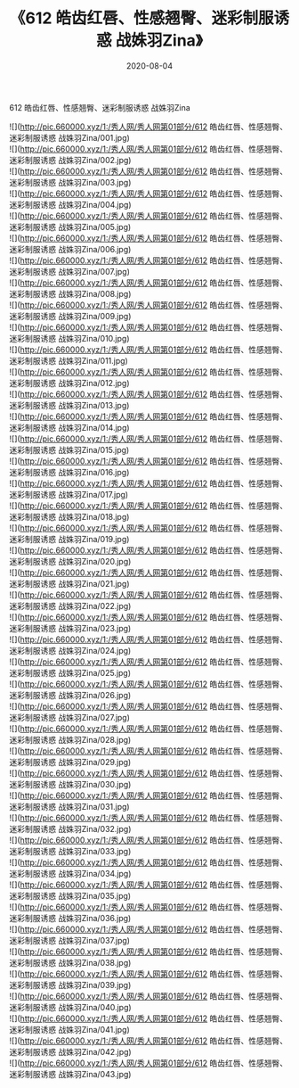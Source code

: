 ﻿---
layout: post
title:  《612 皓齿红唇、性感翘臀、迷彩制服诱惑 战姝羽Zina》
date:   2020-08-04
img: http://pic.660000.xyz/1:/秀人网/秀人网第01部分/612 皓齿红唇、性感翘臀、迷彩制服诱惑 战姝羽Zina/000.jpg
categories: [美女, 清纯, 唯美]
---

612 皓齿红唇、性感翘臀、迷彩制服诱惑 战姝羽Zina

  ![](http://pic.660000.xyz/1:/秀人网/秀人网第01部分/612 皓齿红唇、性感翘臀、迷彩制服诱惑 战姝羽Zina/001.jpg) <br> ![](http://pic.660000.xyz/1:/秀人网/秀人网第01部分/612 皓齿红唇、性感翘臀、迷彩制服诱惑 战姝羽Zina/002.jpg) <br> ![](http://pic.660000.xyz/1:/秀人网/秀人网第01部分/612 皓齿红唇、性感翘臀、迷彩制服诱惑 战姝羽Zina/003.jpg) <br> ![](http://pic.660000.xyz/1:/秀人网/秀人网第01部分/612 皓齿红唇、性感翘臀、迷彩制服诱惑 战姝羽Zina/004.jpg) <br> ![](http://pic.660000.xyz/1:/秀人网/秀人网第01部分/612 皓齿红唇、性感翘臀、迷彩制服诱惑 战姝羽Zina/005.jpg) <br> ![](http://pic.660000.xyz/1:/秀人网/秀人网第01部分/612 皓齿红唇、性感翘臀、迷彩制服诱惑 战姝羽Zina/006.jpg) <br> ![](http://pic.660000.xyz/1:/秀人网/秀人网第01部分/612 皓齿红唇、性感翘臀、迷彩制服诱惑 战姝羽Zina/007.jpg) <br> ![](http://pic.660000.xyz/1:/秀人网/秀人网第01部分/612 皓齿红唇、性感翘臀、迷彩制服诱惑 战姝羽Zina/008.jpg) <br> ![](http://pic.660000.xyz/1:/秀人网/秀人网第01部分/612 皓齿红唇、性感翘臀、迷彩制服诱惑 战姝羽Zina/009.jpg) <br> ![](http://pic.660000.xyz/1:/秀人网/秀人网第01部分/612 皓齿红唇、性感翘臀、迷彩制服诱惑 战姝羽Zina/010.jpg) <br> ![](http://pic.660000.xyz/1:/秀人网/秀人网第01部分/612 皓齿红唇、性感翘臀、迷彩制服诱惑 战姝羽Zina/011.jpg) <br> ![](http://pic.660000.xyz/1:/秀人网/秀人网第01部分/612 皓齿红唇、性感翘臀、迷彩制服诱惑 战姝羽Zina/012.jpg) <br> ![](http://pic.660000.xyz/1:/秀人网/秀人网第01部分/612 皓齿红唇、性感翘臀、迷彩制服诱惑 战姝羽Zina/013.jpg) <br> ![](http://pic.660000.xyz/1:/秀人网/秀人网第01部分/612 皓齿红唇、性感翘臀、迷彩制服诱惑 战姝羽Zina/014.jpg) <br> ![](http://pic.660000.xyz/1:/秀人网/秀人网第01部分/612 皓齿红唇、性感翘臀、迷彩制服诱惑 战姝羽Zina/015.jpg) <br> ![](http://pic.660000.xyz/1:/秀人网/秀人网第01部分/612 皓齿红唇、性感翘臀、迷彩制服诱惑 战姝羽Zina/016.jpg) <br> ![](http://pic.660000.xyz/1:/秀人网/秀人网第01部分/612 皓齿红唇、性感翘臀、迷彩制服诱惑 战姝羽Zina/017.jpg) <br> ![](http://pic.660000.xyz/1:/秀人网/秀人网第01部分/612 皓齿红唇、性感翘臀、迷彩制服诱惑 战姝羽Zina/018.jpg) <br> ![](http://pic.660000.xyz/1:/秀人网/秀人网第01部分/612 皓齿红唇、性感翘臀、迷彩制服诱惑 战姝羽Zina/019.jpg) <br> ![](http://pic.660000.xyz/1:/秀人网/秀人网第01部分/612 皓齿红唇、性感翘臀、迷彩制服诱惑 战姝羽Zina/020.jpg) <br> ![](http://pic.660000.xyz/1:/秀人网/秀人网第01部分/612 皓齿红唇、性感翘臀、迷彩制服诱惑 战姝羽Zina/021.jpg) <br> ![](http://pic.660000.xyz/1:/秀人网/秀人网第01部分/612 皓齿红唇、性感翘臀、迷彩制服诱惑 战姝羽Zina/022.jpg) <br> ![](http://pic.660000.xyz/1:/秀人网/秀人网第01部分/612 皓齿红唇、性感翘臀、迷彩制服诱惑 战姝羽Zina/023.jpg) <br> ![](http://pic.660000.xyz/1:/秀人网/秀人网第01部分/612 皓齿红唇、性感翘臀、迷彩制服诱惑 战姝羽Zina/024.jpg) <br> ![](http://pic.660000.xyz/1:/秀人网/秀人网第01部分/612 皓齿红唇、性感翘臀、迷彩制服诱惑 战姝羽Zina/025.jpg) <br> ![](http://pic.660000.xyz/1:/秀人网/秀人网第01部分/612 皓齿红唇、性感翘臀、迷彩制服诱惑 战姝羽Zina/026.jpg) <br> ![](http://pic.660000.xyz/1:/秀人网/秀人网第01部分/612 皓齿红唇、性感翘臀、迷彩制服诱惑 战姝羽Zina/027.jpg) <br> ![](http://pic.660000.xyz/1:/秀人网/秀人网第01部分/612 皓齿红唇、性感翘臀、迷彩制服诱惑 战姝羽Zina/028.jpg) <br> ![](http://pic.660000.xyz/1:/秀人网/秀人网第01部分/612 皓齿红唇、性感翘臀、迷彩制服诱惑 战姝羽Zina/029.jpg) <br> ![](http://pic.660000.xyz/1:/秀人网/秀人网第01部分/612 皓齿红唇、性感翘臀、迷彩制服诱惑 战姝羽Zina/030.jpg) <br> ![](http://pic.660000.xyz/1:/秀人网/秀人网第01部分/612 皓齿红唇、性感翘臀、迷彩制服诱惑 战姝羽Zina/031.jpg) <br> ![](http://pic.660000.xyz/1:/秀人网/秀人网第01部分/612 皓齿红唇、性感翘臀、迷彩制服诱惑 战姝羽Zina/032.jpg) <br> ![](http://pic.660000.xyz/1:/秀人网/秀人网第01部分/612 皓齿红唇、性感翘臀、迷彩制服诱惑 战姝羽Zina/033.jpg) <br> ![](http://pic.660000.xyz/1:/秀人网/秀人网第01部分/612 皓齿红唇、性感翘臀、迷彩制服诱惑 战姝羽Zina/034.jpg) <br> ![](http://pic.660000.xyz/1:/秀人网/秀人网第01部分/612 皓齿红唇、性感翘臀、迷彩制服诱惑 战姝羽Zina/035.jpg) <br> ![](http://pic.660000.xyz/1:/秀人网/秀人网第01部分/612 皓齿红唇、性感翘臀、迷彩制服诱惑 战姝羽Zina/036.jpg) <br> ![](http://pic.660000.xyz/1:/秀人网/秀人网第01部分/612 皓齿红唇、性感翘臀、迷彩制服诱惑 战姝羽Zina/037.jpg) <br> ![](http://pic.660000.xyz/1:/秀人网/秀人网第01部分/612 皓齿红唇、性感翘臀、迷彩制服诱惑 战姝羽Zina/038.jpg) <br> ![](http://pic.660000.xyz/1:/秀人网/秀人网第01部分/612 皓齿红唇、性感翘臀、迷彩制服诱惑 战姝羽Zina/039.jpg) <br> ![](http://pic.660000.xyz/1:/秀人网/秀人网第01部分/612 皓齿红唇、性感翘臀、迷彩制服诱惑 战姝羽Zina/040.jpg) <br> ![](http://pic.660000.xyz/1:/秀人网/秀人网第01部分/612 皓齿红唇、性感翘臀、迷彩制服诱惑 战姝羽Zina/041.jpg) <br> ![](http://pic.660000.xyz/1:/秀人网/秀人网第01部分/612 皓齿红唇、性感翘臀、迷彩制服诱惑 战姝羽Zina/042.jpg) <br> ![](http://pic.660000.xyz/1:/秀人网/秀人网第01部分/612 皓齿红唇、性感翘臀、迷彩制服诱惑 战姝羽Zina/043.jpg) <br>